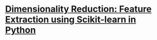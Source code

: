 # [Dimensionality Reduction: Feature Extraction using Scikit-learn in Python](https://www.thepythoncode.com/article/dimensionality-reduction-using-feature-extraction-sklearn)